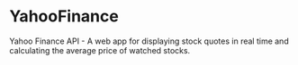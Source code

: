 # YahooFinance
Yahoo Finance API - A web app for displaying stock quotes in real time and calculating the average price of watched stocks.
